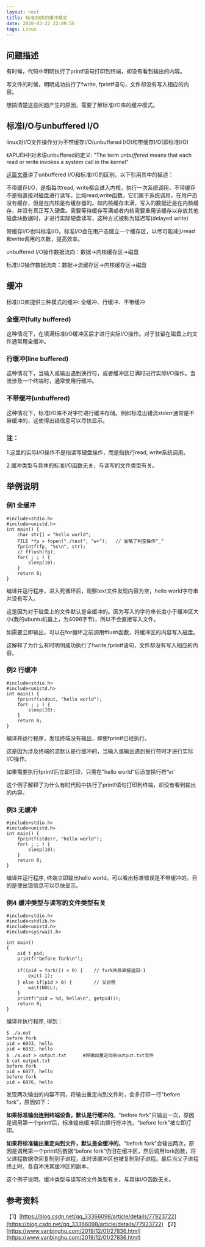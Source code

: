 ```yaml
---
layout: next
title: 标准IO库的缓冲模式
date: 2020-03-22 22:09:56
tags: Linux
---
```


## 问题描述

有时候，代码中明明执行了printf语句打印到终端，却没有看到输出的内容。

写文件的时候，明明成功执行了fwrite, fprintf语句，文件却没有写入相应的内容。

想搞清楚这些问题产生的原因，需要了解标准I/O库的缓冲模式。

## 标准I/O与unbuffered I/O

linux对I/O文件操作分为不带缓存I/O(unbuffered I/O)和带缓存I/O(即标准I/O)

《APUE》中对术语unbuffered的定义: "The term *unbuffered* means that each read or write invokes a system call in the kernel"

[这篇文章](https://blog.csdn.net/qq_33366098/article/details/77923722)讲了unbuffered I/O和标准I/O的区别，以下引用其中的描述：

不带缓存I/O，是指每次read, write都会进入内核，执行一次系统调用，不带缓存不是指直接对磁盘进行读写。比如read,write函数，它们属于系统调用，在用户态没有缓存，但是在内核是有缓存器的。如内核缓存未满，写入的数据还是在内核缓存，并没有真正写入硬盘。需要等待缓存写满或者内核需要重用该缓存以存放其他磁盘块数据时，才进行实际硬盘读写，这种方式被称为延迟写(delayed write)

带缓存I/O也叫标准I/O。标准I/O会在用户态建立一个缓存区，以尽可能减少read和write调用的次数，提高效率。

unbuffered I/O操作数据流向：数据->内核缓存区->磁盘

标准I/O操作数据流向：数据->流缓存区->内核缓存区->磁盘

## 缓冲

标准I/O库提供三种模式的缓冲: 全缓冲、行缓冲、不带缓冲

### 全缓冲(fully buffered)

这种情况下，在填满标准I/O缓冲区后才进行实际I/O操作。对于驻留在磁盘上的文件通常用全缓冲。

### 行缓冲(line buffered)

这种情况下，当输入或输出遇到换行符，或者缓冲区已满时进行实际I/O操作。当流涉及一个终端时，通常使用行缓冲。

### 不带缓冲(unbuffered)

这种情况下，标准I/O库不对字符进行缓冲存储。例如标准出错流stderr通常是不带缓冲的，这使得出错信息可以尽快显示。

### 注：

1.这里的实际I/O操作不是指读写硬盘操作，而是指执行read, write系统调用。

2.缓冲类型与具体的标准I/O函数无关，与读写的文件类型有关。

## 举例说明

### 例1 全缓冲

```
#include<stdio.h>
#include<unistd.h>
int main() {
	char str[] = "hello world";
	FILE *fp = fopen("./text", "w+");	// 省略了判空操作^_^
	fprintf(fp, "%s\n", str);
    // fflush(fp);
	for( ; ; ) {
		sleep(10);
	}
	return 0;
}
```

编译并运行程序，进入死循环后，观察text文件发现内容为空，hello world字符串并没有写入。

这是因为对于磁盘上的文件默认是全缓冲的。因为写入的字符串长度小于缓冲区大小(我的ubuntu机器上，为4096字节)，所以不会直接写入文件。

如需要立即输出，可以在for循环之前调用fflush函数，将缓冲区的内容写入磁盘。

这解释了为什么有时明明成功执行了fwrite,fprintf语句，文件却没有写入相应的内容。

### 例2 行缓冲

```
#include<stdio.h>
#include<unistd.h>
int main() {
	fprintf(stdout, "hello world");
	for( ; ; ) {
		sleep(10);
	}
	return 0;
}
```

编译并运行程序，发现终端没有输出，即使fprintf已经执行。

这是因为涉及终端的流默认是行缓冲的，当输入或输出遇到换行符时才进行实际I/O操作。

如果需要执行fprintf后立即打印，只需在"hello world"后添加换行符'\n'

这个例子解释了为什么有时代码中执行了printf语句打印到终端，却没有看到输出的内容。

### 例3 无缓冲

```
#include<stdio.h>
#include<unistd.h>
int main() {
	fprintf(stderr, "hello world");
	for( ; ; ) {
		sleep(10);
	}
	return 0;
}
```

编译并运行程序,  终端立即输出hello world。可以看出标准错误是不带缓冲的。目的是使出错信息可以尽快显示。

### 例4 缓冲类型与读写的文件类型有关

```
#include<stdio.h>
#include<stdlib.h>
#include<unistd.h>
#include<sys/wait.h>

int main()
{
	pid_t pid;
	printf("before fork\n");

	if((pid = fork()) < 0) {	// fork失败直接返回-1
		exit(-1);
	} else if(pid > 0) {		// 父进程
		wait(NULL);
	}
	printf("pid = %d, hello\n", getpid());
	return 0;
}
```

编译并执行程序, 得到：

```
$ ./a.out
before fork
pid = 6033, hello
pid = 6032, hello
$ ./a.out > output.txt		#将输出重定向到output.txt文件
$ cat output.txt
before fork
pid = 6077, hello
before fork
pid = 6076, hello
```

发现两次输出的内容不同，将输出重定向到文件时，会多打印一行"before fork"，原因如下：

**如果标准输出连到终端设备，默认是行缓冲的**。"before fork"只输出一次，原因是调用第一个printf后，标准输出缓冲区由换行符冲洗，“before fork”被立即打印。

**如果将标准输出重定向到文件，默认是全缓冲的**。"befork fork"会输出两次，原因是调用第一个printf后数据“before fork”仍旧在缓冲区，然后调用fork函数，将父进程数据空间复制到子进程，此时该缓冲区也被复制到子进程。最后当父子进程终止时，各自冲洗其缓冲区的副本。

这个例子说明，缓冲类型与读写的文件类型有关，与具体I/O函数无关。

## 参考资料
【1】[https://blog.csdn.net/qq_33366098/article/details/77923722](https://blog.csdn.net/qq_33366098/article/details/77923722)
【2】[https://www.yanbinghu.com/2019/12/01/27836.html](https://www.yanbinghu.com/2019/12/01/27836.html)
